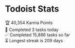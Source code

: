 
# Todoist Stats

<!-- TODO-IST:START -->
🏆  40,354 Karma Points           
🌸  Completed 3 tasks today           
✅  Completed 15,886 tasks so far           
⏳  Longest streak is 209 days
<!-- TODO-IST:END -->
